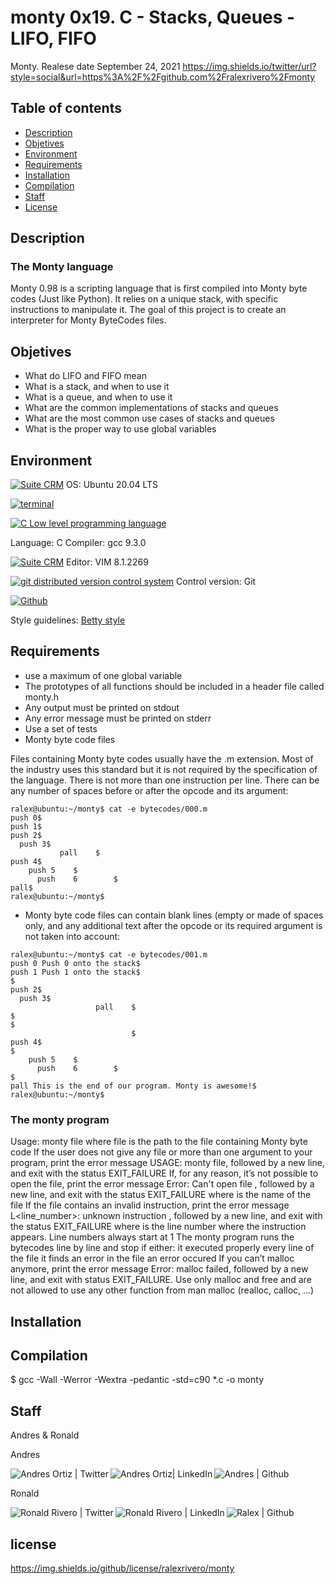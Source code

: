 # monty 0x19. C - Stacks, Queues - LIFO, FIFO
Monty. Realese date September 24, 2021
https://img.shields.io/twitter/url?style=social&url=https%3A%2F%2Fgithub.com%2Fralexrivero%2Fmonty


## Table of contents
* [Description](#Description)
* [Objetives](#Objetives)
* [Environment](#Environment)
* [Requirements](#Requirements)
* [Installation](#Installation)
* [Compilation](#Compilation)
* [Staff](#Staff)
* [License](#License)

## Description

### The Monty language

Monty 0.98 is a scripting language that is first compiled into Monty byte codes (Just like Python). It relies on a unique stack, with specific instructions to manipulate it. The goal of this project is to create an interpreter for Monty ByteCodes files.

## Objetives

- What do LIFO and FIFO mean
- What is a stack, and when to use it
- What is a queue, and when to use it
- What are the common implementations of stacks and queues
- What are the most common use cases of stacks and queues
- What is the proper way to use global variables

## Environment

<!-- ubuntu -->
<a href="https://ubuntu.com/" target="_blank"> <img height="" src="https://img.shields.io/static/v1?label=&message=Ubuntu&color=E95420&logo=Ubuntu&logoColor=E95420&labelColor=2F333A" alt="Suite CRM"></a>
OS: Ubuntu 20.04 LTS
<!-- bash -->
<a href="https://www.gnu.org/software/bash/" target="_blank"> <img height="" src="https://img.shields.io/static/v1?label=&message=GNU%20Bash&color=4EAA25&logo=GNU%20Bash&logoColor=4EAA25&labelColor=2F333A" alt="terminal"></a>
<!-- c -->	<a href="https://www.cprogramming.com/" target="_blank"><img src="https://img.shields.io/static/v1?label=&message=C%20Language&color=5C6BC0&logo=c&logoColor=A8B9CC&labelColor=2F333A" alt="C Low level programming language"></a>
Language: C
Compiler: gcc 9.3.0
<!-- vim -->
<a href="https://www.vim.org/" target="_blank"> <img height="" src="https://img.shields.io/static/v1?label=&message=Vim&color=019733&logo=Vim&logoColor=019733&labelColor=2F333A" alt="Suite CRM"></a>
Editor: VIM 8.1.2269
<!-- git -->
<a href="https://git-scm.com/" target="_blank"> <img height="" src="https://img.shields.io/static/v1?label=&message=Git&color=F05032&logo=Git&logoColor=F05032&labelColor=2F333A" alt="git distributed version control system"></a>
Control version: Git
<!-- github -->
<a href="https://github.com" target="_blank"> <img height="" src="https://img.shields.io/static/v1?label=&message=GitHub&color=181717&logo=GitHub&logoColor=f2f2f2&labelColor=2F333A" alt="Github"></a>

Style guidelines: [Betty style](https://github.com/holbertonschool/Betty/wiki)

## Requirements

- use a maximum of one global variable
- The prototypes of all functions should be included in a header file called monty.h
- Any output must be printed on stdout
- Any error message must be printed on stderr
- Use a set of tests
- Monty byte code files

Files containing Monty byte codes usually have the .m extension. Most of the industry uses this standard but it is not required by the specification of the language. There is not more than one instruction per line. There can be any number of spaces before or after the opcode and its argument:

```
ralex@ubuntu:~/monty$ cat -e bytecodes/000.m
push 0$
push 1$
push 2$
  push 3$
		   pall    $
push 4$
    push 5    $
      push    6        $
pall$
ralex@ubuntu:~/monty$
```
- Monty byte code files can contain blank lines (empty or made of spaces only, and any additional text after the opcode or its required argument is not taken into account:

```
ralex@ubuntu:~/monty$ cat -e bytecodes/001.m
push 0 Push 0 onto the stack$
push 1 Push 1 onto the stack$
$
push 2$
  push 3$
                   pall    $
$
$
                           $
push 4$
$
    push 5    $
      push    6        $
$
pall This is the end of our program. Monty is awesome!$
ralex@ubuntu:~/monty$
```
### The monty program

Usage: monty file
where file is the path to the file containing Monty byte code
If the user does not give any file or more than one argument to your program, print the error message USAGE: monty file, followed by a new line, and exit with the status EXIT_FAILURE
If, for any reason, it’s not possible to open the file, print the error message Error: Can't open file <file>, followed by a new line, and exit with the status EXIT_FAILURE
where <file> is the name of the file
If the file contains an invalid instruction, print the error message L<line_number>: unknown instruction <opcode>, followed by a new line, and exit with the status EXIT_FAILURE
where is the line number where the instruction appears.
Line numbers always start at 1
The monty program runs the bytecodes line by line and stop if either:
it executed properly every line of the file
it finds an error in the file
an error occured
If you can’t malloc anymore, print the error message Error: malloc failed, followed by a new line, and exit with status EXIT_FAILURE.
Use only malloc and free and are not allowed to use any other function from man malloc (realloc, calloc, …)

## Installation

## Compilation

$ gcc -Wall -Werror -Wextra -pedantic -std=c90 *.c -o monty

## Staff
Andres & Ronald

Andres

<a href="https://twitter.com/Potterhead_uy" target="_blank">  <img align="left" alt="Andres Ortiz | Twitter" src="https://img.shields.io/twitter/follow/Potterhead_uy?style=social" /> </a>

<a href="https://www.linkedin.com/in/andres-ortiz-535aa98a/" target="_blank">  <img align="left" alt="Andres Ortiz| LinkedIn" src="https://img.shields.io/badge/LinkedIn-blue?style=social&logo=linkedin" /> </a>

<a href="https://github.com/Aortiz91" target="_blank">  <img align="left" src="https://img.shields.io/github/followers/hippocampus3282?style=social" alt="Andres | Github"> </a>
<br/>

Ronald

<a href="https://twitter.com/ralex_uy" target="_blank">  <img align="left" alt="Ronald Rivero | Twitter" src="https://img.shields.io/twitter/follow/ralex_uy?style=social" /> </a>

<a href="https://www.linkedin.com/in/ronald-rivero/" target="_blank">  <img align="left" alt="Ronald Rivero | LinkedIn" src="https://img.shields.io/badge/LinkedIn-blue?style=social&logo=linkedin" /> </a>

<a href="https://github.com/ralexrivero/" target="_blank">  <img align="left" src="https://img.shields.io/github/followers/ralexrivero?style=social" alt="Ralex | Github"> </a>

<br/>

## license
https://img.shields.io/github/license/ralexrivero/monty
